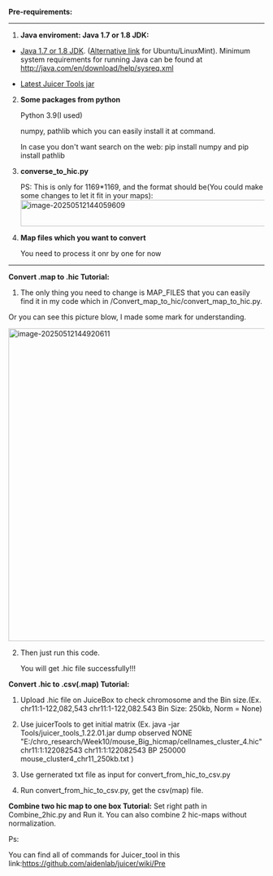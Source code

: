 **Pre-requirements:**

------

1. **Java enviroment: Java 1.7 or 1.8 JDK:**

- [Java 1.7 or 1.8 JDK](http://www.oracle.com/technetwork/java/javase/downloads/jdk8-downloads-2133151.html). ([Alternative link](http://tecadmin.net/install-oracle-java-8-jdk-8-ubuntu-via-ppa/) for Ubuntu/LinuxMint). Minimum system requirements for running Java can be found at http://java.com/en/download/help/sysreq.xml

- [Latest Juicer Tools jar](https://github.com/theaidenlab/juicer/wiki/Download)

  

2. **Some packages from python**

   Python 3.9(I used)

   numpy, pathlib which you can easily install it at command. 

   In case you don't want search on the web: pip install numpy and pip install pathlib

   

3. **converse_to_hic.py**

    PS: This is only for 1169*1169, and the format should be(You could make some changes to let it fit in your maps): <img width="776" height="52" alt="image-20250512144059609" src="https://github.com/user-attachments/assets/f2a58f87-86e5-452f-a498-3d0a781b58d7" />


   

4. **Map files which you want to convert** 

   You need to process it onr by one for now

------

**Convert .map to .hic Tutorial:**

1. The only thing you need to change is MAP_FILES that you can easily find it in my code which in /Convert_map_to_hic/convert_map_to_hic.py.

Or you can see this picture blow, I made some mark for understanding.

<img width="936" height="616" alt="image-20250512144920611" src="https://github.com/user-attachments/assets/ad2b3f47-928b-415e-9f9e-abad8ddbefa1" />




2. Then just run this code.

   You will get .hic file successfully!!!


**Convert .hic to .csv(.map) Tutorial:**
1. Upload .hic file on JuiceBox to check chromosome and the Bin size.(Ex. chr11:1-122,082,543 chr11:1-122,082.543 Bin Size: 250kb, Norm = None)

2. Use juicerTools to get initial matrix  (Ex. java -jar Tools/juicer_tools_1.22.01.jar dump observed NONE "E:/chro_research/Week10/mouse_Big_hicmap/cellnames_cluster_4.hic" chr11:1:122082543 chr11:1:122082543 BP 250000 mouse_cluster4_chr11_250kb.txt
)

3. Use gernerated txt file as input for convert_from_hic_to_csv.py

4. Run convert_from_hic_to_csv.py, get the csv(map) file.


**Combine two hic map to one box Tutorial:**
Set right path in Combine_2hic.py and Run it.
You can also combine 2 hic-maps without normalization.










Ps:


You can find all of commands for Juicer_tool in this link:https://github.com/aidenlab/juicer/wiki/Pre
